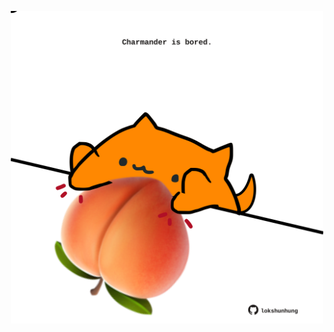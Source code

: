 <!-- built at 30/03/2023, 23:01:01 UTC -->
<p align="center">
  <img width="500" height="500" src="./ReadmeImage.svg">
</p>
